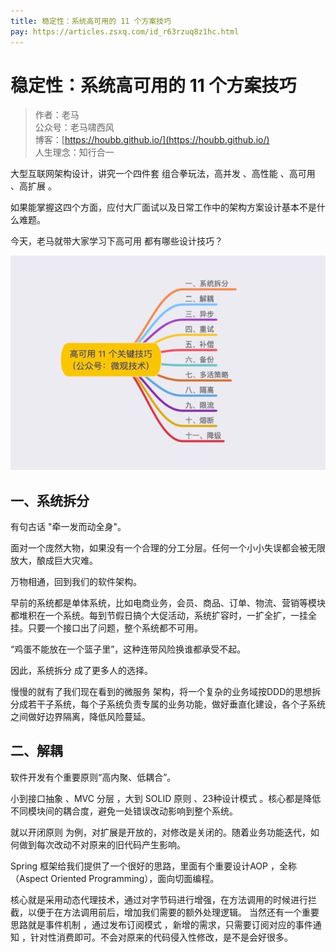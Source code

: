 ```yaml
---
title: 稳定性：系统高可用的 11 个方案技巧
pay: https://articles.zsxq.com/id_r63rzuq8z1hc.html
---
```


#  稳定性：系统高可用的 11 个方案技巧

> 作者：老马
> <br/>公众号：老马啸西风
> <br/> 博客：[https://houbb.github.io/](https://houbb.github.io/)
> <br/> 人生理念：知行合一


大型互联网架构设计，讲究一个四件套 组合拳玩法，高并发 、高性能 、高可用 、高扩展 。

如果能掌握这四个方面，应付大厂面试以及日常工作中的架构方案设计基本不是什么难题。

今天，老马就带大家学习下高可用 都有哪些设计技巧？

<div align="left">
    <img src="/images/pay/arch/25-1.png" width="550px">
</div>

## 一、系统拆分

有句古话 "牵一发而动全身"。

面对一个庞然大物，如果没有一个合理的分工分层。任何一个小小失误都会被无限放大，酿成巨大灾难。

万物相通，回到我们的软件架构。

早前的系统都是单体系统，比如电商业务，会员、商品、订单、物流、营销等模块都堆积在一个系统。每到节假日搞个大促活动，系统扩容时，一扩全扩，一挂全挂。只要一个接口出了问题，整个系统都不可用。

“鸡蛋不能放在一个篮子里”，这种连带风险换谁都承受不起。

因此，系统拆分 成了更多人的选择。

慢慢的就有了我们现在看到的微服务 架构，将一个复杂的业务域按DDD的思想拆分成若干子系统，每个子系统负责专属的业务功能，做好垂直化建设，各个子系统之间做好边界隔离，降低风险蔓延。

## 二、解耦

软件开发有个重要原则“高内聚、低耦合”。

小到接口抽象 、MVC 分层 ，大到 SOLID 原则 、23种设计模式 。核心都是降低不同模块间的耦合度，避免一处错误改动影响到整个系统。

就以开闭原则 为例，对扩展是开放的，对修改是关闭的。随着业务功能迭代，如何做到每次改动不对原来的旧代码产生影响。

Spring 框架给我们提供了一个很好的思路，里面有个重要设计AOP ，全称（Aspect Oriented Programming），面向切面编程。

核心就是采用动态代理技术，通过对字节码进行增强，在方法调用的时候进行拦截，以便于在方法调用前后，增加我们需要的额外处理逻辑。
当然还有一个重要思路就是事件机制 ，通过发布订阅模式 ，新增的需求，只需要订阅对应的事件通知 ，针对性消费即可。不会对原来的代码侵入性修改，是不是会好很多。